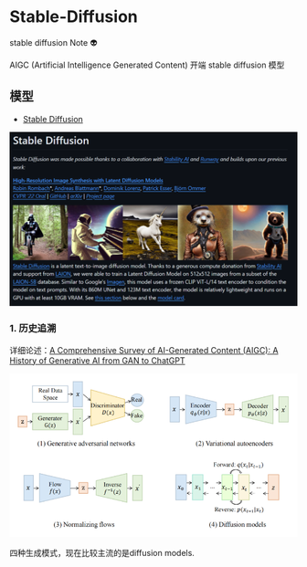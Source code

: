 # Stable-Diffusion
stable diffusion Note :alien:

AIGC (Artificial Intelligence Generated Content) 开端 stable diffusion 模型

## 模型

- [Stable Diffusion](https://github.com/CompVis/stable-diffusion)

![alt text](./workspace/sd_image.png)

### 1. 历史追溯

详细论述：[A Comprehensive Survey of AI-Generated Content (AIGC):
A History of Generative AI from GAN to ChatGPT](https://github.com/cvdong/Stable-Diffusion_dong/blob/main/paper/A%20Comprehensive%20Survey%20of%20AI-Generated%20Content.pdf)

![1](./workspace//pic_1.png)

四种生成模式，现在比较主流的是diffusion models.